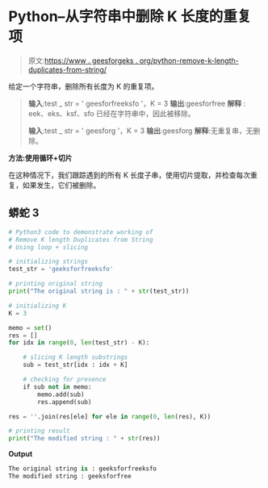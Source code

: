 # Python–从字符串中删除 K 长度的重复项

> 原文:[https://www . geesforgeks . org/python-remove-k-length-duplicates-from-string/](https://www.geeksforgeeks.org/python-remove-k-length-duplicates-from-string/)

给定一个字符串，删除所有长度为 K 的重复项。

> **输入**:test _ str = ' geesforfreeksfo '，K = 3
> **输出**:geesforfree
> **解释** : eek、eks、ksf、sfo 已经在字符串中，因此被移除。
> 
> **输入**:test _ str = ' geesforg '，K = 3
> **输出**:geesforg
> **解释**:无重复串，无删除。

**方法:使用循环+切片**

在这种情况下，我们跟踪遇到的所有 K 长度子串，使用切片提取，并检查每次重复，如果发生，它们被删除。

## 蟒蛇 3

```py
# Python3 code to demonstrate working of 
# Remove K length Duplicates from String
# Using loop + slicing 

# initializing strings
test_str = 'geeksforfreeksfo'

# printing original string
print("The original string is : " + str(test_str))

# initializing K 
K = 3

memo = set()
res = []
for idx in range(0, len(test_str) - K):

    # slicing K length substrings
    sub = test_str[idx : idx + K]

    # checking for presence
    if sub not in memo:
        memo.add(sub)
        res.append(sub)

res = ''.join(res[ele] for ele in range(0, len(res), K))

# printing result 
print("The modified string : " + str(res)) 
```

**Output**

```py
The original string is : geeksforfreeksfo
The modified string : geeksforfree

```
